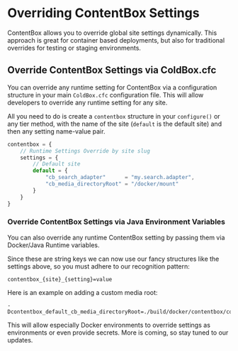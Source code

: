# Overriding ContentBox Settings

ContentBox allows you to override global site settings dynamically. This approach is great for container based deployments, but also for traditional overrides for testing or staging environments.

## Override ContentBox Settings via ColdBox.cfc

You can override any runtime setting for ContentBox via a configuration structure in your main `ColdBox.cfc` configuration file. This will allow developers to override any runtime setting for any site.

All you need to do is create a `contentbox` structure in your `configure()` or any tier method, with the name of the site \(`default` is the default site\) and then any setting name-value pair.

```javascript
contentbox = {
    // Runtime Settings Override by site slug
    settings = {
        // Default site
        default = {
            "cb_search_adapter"      = "my.search.adapter",
            "cb_media_directoryRoot" = "/docker/mount"
        }
    }
}
```

### Override ContentBox Settings via Java Environment Variables

You can also override any runtime ContentBox setting by passing them via Docker/Java Runtime variables.

Since these are string keys we can now use our fancy structures like the settings above, so you must adhere to our recognition pattern:

```text
contentbox_{site}_{setting}=value
```

Here is an example on adding a custom media root:

```text
-Dcontentbox_default_cb_media_directoryRoot=./build/docker/contentbox/content
```

This will allow especially Docker environments to override settings as environments or even provide secrets. More is coming, so stay tuned to our updates.

